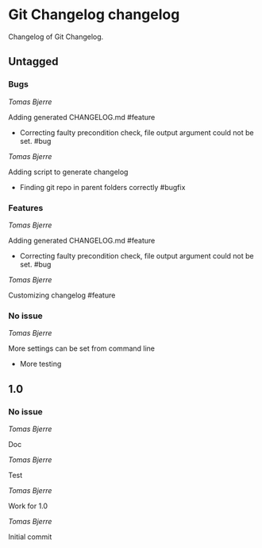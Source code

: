 # Git Changelog changelog

Changelog of Git Changelog.

## Untagged
### Bugs
*Tomas Bjerre*

Adding generated CHANGELOG.md #feature

 * Correcting faulty precondition check, file output argument could not be set. #bug

*Tomas Bjerre*

Adding script to generate changelog

 * Finding git repo in parent folders correctly #bugfix

### Features
*Tomas Bjerre*

Adding generated CHANGELOG.md #feature

 * Correcting faulty precondition check, file output argument could not be set. #bug

*Tomas Bjerre*

Customizing changelog #feature

### No issue
*Tomas Bjerre*

More settings can be set from command line

 * More testing

## 1.0
### No issue
*Tomas Bjerre*

Doc

*Tomas Bjerre*

Test

*Tomas Bjerre*

Work for 1.0

*Tomas Bjerre*

Initial commit

